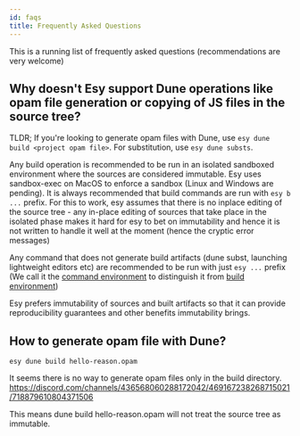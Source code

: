 ```yaml
---
id: faqs
title: Frequently Asked Questions
---
```


This is a running list of frequently asked questions (recommendations are very welcome)

## Why doesn't Esy support Dune operations like opam file generation or copying of JS files in the source tree?

TLDR; If you're looking to generate opam files with Dune, use `esy dune build <project opam file>`. For substitution, use `esy dune substs`.

Any build operation is recommended to be run in an isolated sandboxed environment where the sources are considered
immutable. Esy uses sandbox-exec on MacOS to enforce a sandbox (Linux and Windows are pending). It is always recommended 
that build commands are run with `esy b ...` prefix. For this to work, esy assumes that there is no inplace editing of the 
source tree - any in-place editing of sources that take place in the isolated phase makes it hard for esy to bet on immutability
and hence it is not written to handle it well at the moment (hence the cryptic error messages)

Any command that does not generate build artifacts (dune subst, launching lightweight editors etc) are recommended to be run with 
just `esy ...` prefix (We call it the [command environment](https://esy.sh/docs/en/environment.html#command-environment) to distinguish it from [build environment](https://esy.sh/docs/en/environment.html#build-environment))

Esy prefers immutability of sources and built artifacts so that it can provide reproducibility guarantees and other benefits immutability brings.

## How to generate opam file with Dune?

`esy dune build hello-reason.opam`

It seems there is no way to generate opam files only in the build directory.
https://discord.com/channels/436568060288172042/469167238268715021/718879610804371506

This means dune build hello-reason.opam will not treat the source tree as immutable. 
